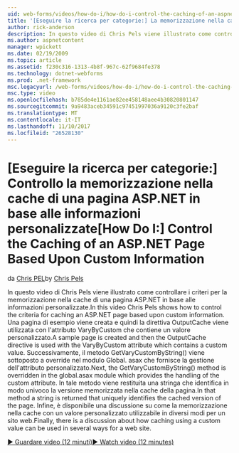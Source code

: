 ```yaml
---
uid: web-forms/videos/how-do-i/how-do-i-control-the-caching-of-an-aspnet-page-based-upon-custom-information
title: '[Eseguire la ricerca per categorie:] La memorizzazione nella cache di una pagina ASP.NET in base alle informazioni personalizzate controllo | Documenti Microsoft'
author: rick-anderson
description: In questo video di Chris Pels viene illustrato come controllare i criteri per la memorizzazione nella cache di una pagina ASP.NET in base alle informazioni personalizzate. Creazione di una pagina di esempio e quindi a....
ms.author: aspnetcontent
manager: wpickett
ms.date: 02/19/2009
ms.topic: article
ms.assetid: f230c316-1313-4b8f-967c-62f9684fe378
ms.technology: dotnet-webforms
ms.prod: .net-framework
msc.legacyurl: /web-forms/videos/how-do-i/how-do-i-control-the-caching-of-an-aspnet-page-based-upon-custom-information
msc.type: video
ms.openlocfilehash: b785de4e1161ae82ee458148aee4b30820801147
ms.sourcegitcommit: 9a9483aceb34591c97451997036a9120c3fe2baf
ms.translationtype: MT
ms.contentlocale: it-IT
ms.lasthandoff: 11/10/2017
ms.locfileid: "26528130"
---
```

<a name="how-do-i-control-the-caching-of-an-aspnet-page-based-upon-custom-information"></a><span data-ttu-id="b8e78-104">[Eseguire la ricerca per categorie:] Controllo la memorizzazione nella cache di una pagina ASP.NET in base alle informazioni personalizzate</span><span class="sxs-lookup"><span data-stu-id="b8e78-104">[How Do I:] Control the Caching of an ASP.NET Page Based Upon Custom Information</span></span>
====================
<span data-ttu-id="b8e78-105">da [Chris PEL](https://twitter.com/chrispels)</span><span class="sxs-lookup"><span data-stu-id="b8e78-105">by [Chris Pels](https://twitter.com/chrispels)</span></span>

<span data-ttu-id="b8e78-106">In questo video di Chris Pels viene illustrato come controllare i criteri per la memorizzazione nella cache di una pagina ASP.NET in base alle informazioni personalizzate.</span><span class="sxs-lookup"><span data-stu-id="b8e78-106">In this video Chris Pels shows how to control the criteria for caching an ASP.NET page based upon custom information.</span></span> <span data-ttu-id="b8e78-107">Una pagina di esempio viene creata e quindi la direttiva OutputCache viene utilizzata con l'attributo VaryByCustom che contiene un valore personalizzato.</span><span class="sxs-lookup"><span data-stu-id="b8e78-107">A sample page is created and then the OutputCache directive is used with the VaryByCustom attribute which contains a custom value.</span></span> <span data-ttu-id="b8e78-108">Successivamente, il metodo GetVaryCustomByString() viene sottoposto a override nel modulo Global. asax che fornisce la gestione dell'attributo personalizzato.</span><span class="sxs-lookup"><span data-stu-id="b8e78-108">Next, the GetVaryCustomByString() method is overridden in the global.asax module which provides the handling of the custom attribute.</span></span> <span data-ttu-id="b8e78-109">In tale metodo viene restituita una stringa che identifica in modo univoco la versione memorizzata nella cache della pagina.</span><span class="sxs-lookup"><span data-stu-id="b8e78-109">In that method a string is returned that uniquely identifies the cached version of the page.</span></span> <span data-ttu-id="b8e78-110">Infine, è disponibile una discussione su come la memorizzazione nella cache con un valore personalizzato utilizzabile in diversi modi per un sito web.</span><span class="sxs-lookup"><span data-stu-id="b8e78-110">Finally, there is a discussion about how caching using a custom value can be used in several ways for a web site.</span></span>

[<span data-ttu-id="b8e78-111">&#9654; Guardare video (12 minuti)</span><span class="sxs-lookup"><span data-stu-id="b8e78-111">&#9654; Watch video (12 minutes)</span></span>](https://channel9.msdn.com/Blogs/ASP-NET-Site-Videos/how-do-i-control-the-caching-of-an-aspnet-page-based-upon-custom-information)
